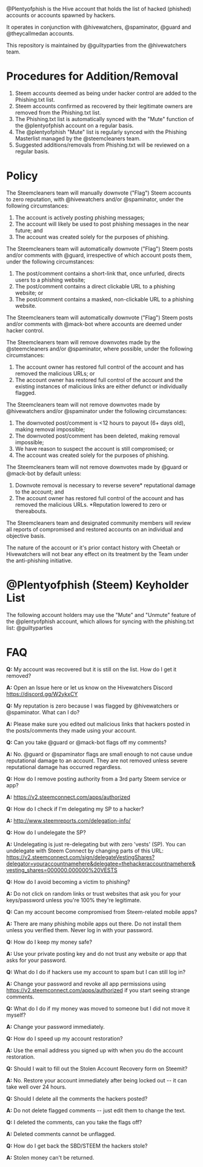 @Plentyofphish is the Hive account that holds the list of hacked (phished) accounts or accounts spawned by hackers.

It operates in conjunction with @hivewatchers, @spaminator, @guard and @theycallmedan accounts. 

This repository is maintained by @guiltyparties from the @hivewatchers team. 

# Procedures for Addition/Removal

1. Steem accounts deemed as being under hacker control are added to the Phishing.txt list.
2. Steem accounts confirmed as recovered by their legitimate owners are removed from the Phishing.txt list.
3. The Phishing.txt list is automatically synced with the "Mute" function of the @plentyofphish account on a regular basis.
4. The @plentyofphish "Mute" list is regularly synced with the Phishing Masterlist managed by the @steemcleaners team.
5. Suggested additions/removals from Phishing.txt will be reviewed on a regular basis. 

# Policy

The Steemcleaners team will manually downvote ("Flag") Steem accounts to zero reputation, with @hivewatchers and/or @spaminator, under the following circumstances:
1. The account is actively posting phishing messages; 
2. The account will likely be used to post phishing messages in the near future; and
3. The account was created solely for the purposes of phishing.

The Steemcleaners team will automatically downvote ("Flag") Steem posts and/or comments with @guard, irrespective of which account posts them, under the following circumstances: 
1. The post/comment contains a short-link that, once unfurled, directs users to a phishing website;
2. The post/comment contains a direct clickable URL to a phishing website; or
3. The post/comment contains a masked, non-clickable URL to a phishing website.

The Steemcleaners team will automatically downvote ("Flag") Steem posts and/or comments with @mack-bot where accounts are deemed under hacker control.

The Steemcleaners team will remove downvotes made by the @steemcleaners and/or @spaminator, where possible, under the following circumstances:
1. The account owner has restored full control of the account and has removed the malicious URLs; or
2. The account owner has restored full control of the account and the existing instances of malicious links are either defunct or individually flagged.

The Steemcleaners team will not remove downvotes made by @hivewatchers and/or @spaminator under the following circumstances:
1. The downvoted post/comment is <12 hours to payout (6+ days old), making removal impossible;
2. The downvoted post/comment has been deleted, making removal impossible;
3. We have reason to suspect the account is still compromised; or
4. The account was created solely for the purposes of phishing.

The Steemcleaners team will not remove downvotes made by @guard or @mack-bot by default unless: 
1. Downvote removal is necessary to reverse severe* reputational damage to the account; and
2. The account owner has restored full control of the account and has removed the malicious URLs. 
*Reputation lowered to zero or thereabouts. 

The Steemcleaners team and designated community members will review all reports of compromised and restored accounts on an individual and objective basis. 

The nature of the account or it's prior contact history with Cheetah or Hivewatchers will not bear any effect on its treatment by the Team under the anti-phishing initiative. 

# @Plentyofphish (Steem) Keyholder List
The following account holders may use the "Mute" and "Unmute" feature of the @plentyofphish account, which allows for syncing with the phishing.txt list: 
@guiltyparties


# FAQ
**Q:** My account was recovered but it is still on the list. How do I get it removed?

**A:** Open an Issue here or let us know on the Hivewatchers Discord https://discord.gg/W2ykxCY 

**Q:** My reputation is zero because I was flagged by @hivewatchers or @spaminator. What can I do?

**A:** Please make sure you edited out malicious links that hackers posted in the posts/comments they made using your account.

**Q:** Can you take @guard or @mack-bot flags off my comments?

**A:** No. @guard or @spaminator flags are small enough to not cause undue reputational damage to an account. They are not removed unless severe reputational damage has occurred regardless.

**Q:** How do I remove posting authority from a 3rd party Steem service or app?

**A:** https://v2.steemconnect.com/apps/authorized

**Q:** How do I check if I'm delegating my SP to a hacker?

**A:** http://www.steemreports.com/delegation-info/

**Q:** How do I undelegate the SP?

**A:** Undelegating is just re-delegating but with zero 'vests' (SP). You can undelegate with Steem Connect by changing parts of this URL: https://v2.steemconnect.com/sign/delegateVestingShares?delegator=youraccountnamehere&delegatee=thehackeraccountnamehere&vesting_shares=000000.000000%20VESTS

**Q:** How do I avoid becoming a victim to phishing?

**A:** Do not click on random links or trust websites that ask you for your keys/password unless you're 100% they're legitimate.

**Q:** Can my account become compromised from Steem-related mobile apps?

**A:** There are many phishing mobile apps out there. Do not install them unless you verified them. Never log in with your password.

**Q:** How do I keep my money safe?

**A:** Use your private posting key and do not trust any website or app that asks for your password.

**Q:** What do I do if hackers use my account to spam but I can still log in?

**A:** Change your password and revoke all app permissions using https://v2.steemconnect.com/apps/authorized if you start seeing strange comments.

**Q:** What do I do if my money was moved to someone but I did not move it myself?

**A:** Change your password immediately.

**Q:** How do I speed up my account restoration?

**A:** Use the email address you signed up with when you do the account restoration.

**Q:** Should I wait to fill out the Stolen Account Recovery form on Steemit?

**A:** No. Restore your account immediately after being locked out -- it can take well over 24 hours.

**Q:** Should I delete all the comments the hackers posted?

**A:** Do not delete flagged comments -- just edit them to change the text.

**Q:** I deleted the comments, can you take the flags off?

**A:** Deleted comments cannot be unflagged.

**Q:** How do I get back the SBD/STEEM the hackers stole?

**A:** Stolen money can't be returned.
